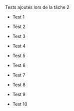 Tests ajoutés lors de la tâche 2

- Test 1



- Test 2



- Test 3



- Test 4



- Test 5



- Test 6



- Test 7



- Test 8



- Test 9



- Test 10


